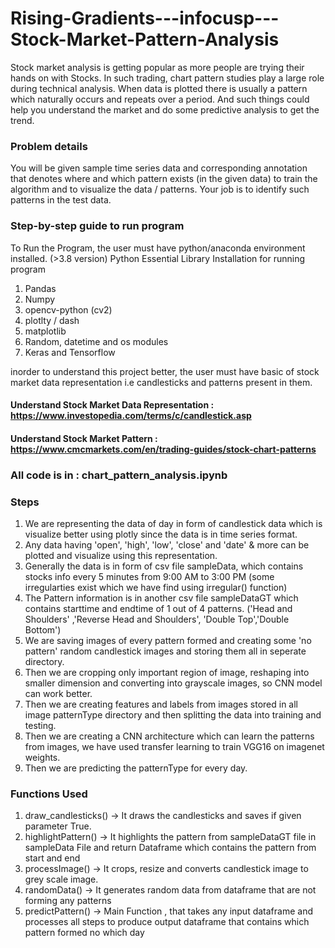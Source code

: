 # Rising-Gradients---infocusp---Stock-Market-Pattern-Analysis
Stock market analysis is getting popular as more people are trying their hands on with Stocks. In such trading, chart pattern studies play a large role during technical analysis. When data is plotted
there is usually a pattern which naturally occurs and repeats over a period. And such things could help you understand the market and do some predictive analysis to get the trend.
### Problem details

You will be given sample time series data and corresponding annotation that denotes where and
which pattern exists (in the given data) to train the algorithm and to visualize the data / patterns.
Your job is to identify such patterns in the test data.
### Step-by-step guide to run program
To Run the Program, the user must have python/anaconda environment installed. (>3.8 version)
Python Essential Library Installation for running program
1. Pandas
2. Numpy
3. opencv-python (cv2)
4. plotlty / dash
5. matplotlib
6. Random, datetime and os modules
7. Keras and Tensorflow

inorder to understand this project better, the user must have basic of stock market data representation i.e candlesticks and patterns present in them.
#### Understand Stock Market Data Representation : https://www.investopedia.com/terms/c/candlestick.asp 
#### Understand Stock Market Pattern : https://www.cmcmarkets.com/en/trading-guides/stock-chart-patterns

### All code is in : chart_pattern_analysis.ipynb

### Steps
1. We are representing the data of day in form of candlestick data which is visualize better using plotly since the data is in time series format.
2. Any data having 'open', 'high', 'low', 'close' and 'date' & more can be plotted and visualize using this representation.
3. Generally the data is in form of csv file sampleData, which contains stocks info every 5 minutes from 9:00 AM to 3:00 PM (some irregularties exist which we have find using irregular() function)
4. The Pattern information is in another csv file sampleDataGT which contains starttime and endtime of 1 out of 4 patterns. ('Head and Shoulders' ,'Reverse Head and Shoulders', 'Double Top','Double Bottom')
5. We are saving images of every pattern formed and creating some 'no pattern' random candlestick images and storing them all in seperate directory.
6. Then we are cropping only important region of image, reshaping into smaller dimension and converting into grayscale images, so CNN model can work better.
7. Then we are creating features and labels from images stored in all image patternType directory and then splitting the data into training and testing.
8. Then we are creating a CNN architecture which can learn the patterns from images, we have used transfer learning to train VGG16 on imagenet weights.
9. Then we are predicting the patternType for every day.

### Functions Used
1. draw_candlesticks() -> It draws the candlesticks and saves if given parameter True.
2. highlightPattern() -> It highlights the pattern from sampleDataGT file in sampleData File and return Dataframe which contains the pattern from start and end
3. processImage() -> It crops, resize and converts candlestick image to grey scale image.
4. randomData() -> It generates random data from dataframe that are not forming any patterns
5. predictPattern() ->  Main Function , that takes any input dataframe and processes all steps to produce output dataframe that contains which pattern formed no which day 
